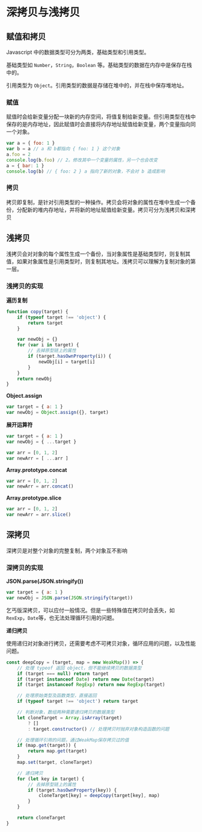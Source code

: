 # 深拷贝与浅拷贝

## 赋值和拷贝

Javascript 中的数据类型可分为两类，基础类型和引用类型。

基础类型如 `Number`，`String`，`Boolean` 等。基础类型的数据在内存中是保存在栈中的。

引用类型为 `Object`。引用类型的数据是存储在堆中的，并在栈中保存堆地址。

### 赋值

赋值时会给新变量分配一块新的内存空间，将值复制给新变量。但引用类型在栈中保存的是内存地址，因此赋值时会直接将内存地址赋值给新变量，两个变量指向同一个对象。

```js
var a = { foo: 1 }
var b = a // a 和 b都指向 { foo: 1 } 这个对象
a.foo = 2
console.log(b.foo) // 2。修改其中一个变量的属性，另一个也会改变
a = { bar: 1 }
console.log(b) // { foo: 2 } a 指向了新的对象，不会对 b 造成影响
```

### 拷贝

拷贝即复制，是针对引用类型的一种操作。拷贝会将对象的属性在堆中生成一个备份，分配新的堆内存地址，并将新的地址赋值给新变量。拷贝可分为浅拷贝和深拷贝

## 浅拷贝

浅拷贝会对对象的每个属性生成一个备份，当对象属性是基础类型时，则复制其值，如果对象属性是引用类型时，则复制其地址。浅拷贝可以理解为复制对象的第一层。

### 浅拷贝的实现

**遍历复制**

```js
function copy(target) {
    if (typeof target !== 'object') {
        return target
    }

    var newObj = {}
    for (var i in target) {
        // 去掉原型链上的属性
        if (target.hasOwnProperty(i)) {
            newObj[i] = target[i]
        }
    }
    return newObj
}
```

**Object.assign**

```js
var target = { a: 1 }
var newObj = Object.assign({}, target)
```

**展开运算符**

```js
var target = { a: 1 }
var newObj = { ...target }

var arr = [0, 1, 2]
var newArr = [ ...arr ]
```

**Array.prototype.concat**

```js
var arr = [0, 1, 2]
var newArr = arr.concat()
```

**Array.prototype.slice**

```js
var arr = [0, 1, 2]
var newArr = arr.slice()
```

## 深拷贝

深拷贝是对整个对象的完整复制，两个对象互不影响

### 深拷贝的实现

**JSON.parse(JSON.stringify())**

```js
var target = { a: 1 }
var newObj = JSON.parse(JSON.stringify(target))
```
乞丐版深拷贝，可以应付一般情况。但是一些特殊值在拷贝时会丢失，如 `RexExp`，`Date`等，也无法处理循环引用的问题。

**递归拷贝**

使用递归对对象进行拷贝，还需要考虑不可拷贝对象，循环应用的问题，以及性能问题。

```js
const deepCopy = (target, map = new WeakMap()) => {
    // 处理 typeof 返回 object，但不能继续拷贝的数据类型
    if (target === null) return target
    if (target instanceof Date) return new Date(target)
    if (target instanceof RegExp) return new RegExp(target)

    // 处理原始类型及函数类型，直接返回
    if (typeof target !== 'object') return target

    // 判断对象，数组两种需要递归拷贝的数据类型
    let cloneTarget = Array.isArray(target)
        ? []
        : target.constructor() // 处理拷贝时抛弃对象构造函数的问题

    // 处理循环引用的问题，通过WeakMap保存拷贝过的值
    if (map.get(target)) {
        return map.get(target)
    }
    map.set(target, cloneTarget)

    // 递归拷贝
    for (let key in target) {
        // 去掉原型链上的属性
        if (target.hasOwnProperty(key)) {
            cloneTarget[key] = deepCopy(target[key], map)
        }
    }

    return cloneTarget
}
```

